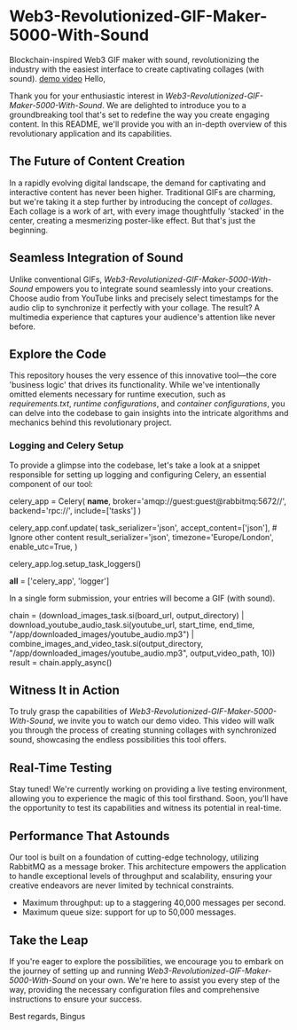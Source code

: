 # Web3-Revolutionized-GIF-Maker-5000-With-Sound

Blockchain-inspired Web3 GIF maker with sound, revolutionizing the industry with the easiest interface to create captivating collages (with sound).
[demo video](insert_video_link_here)
Hello,

Thank you for your enthusiastic interest in *Web3-Revolutionized-GIF-Maker-5000-With-Sound*. We are delighted to introduce you to a groundbreaking tool that's set to redefine the way you create engaging content. In this README, we'll provide you with an in-depth overview of this revolutionary application and its capabilities.

## The Future of Content Creation

In a rapidly evolving digital landscape, the demand for captivating and interactive content has never been higher. Traditional GIFs are charming, but we're taking it a step further by introducing the concept of *collages*. Each collage is a work of art, with every image thoughtfully 'stacked' in the center, creating a mesmerizing poster-like effect. But that's just the beginning.

## Seamless Integration of Sound

Unlike conventional GIFs, *Web3-Revolutionized-GIF-Maker-5000-With-Sound* empowers you to integrate sound seamlessly into your creations. Choose audio from YouTube links and precisely select timestamps for the audio clip to synchronize it perfectly with your collage. The result? A multimedia experience that captures your audience's attention like never before.

## Explore the Code

This repository houses the very essence of this innovative tool—the core 'business logic' that drives its functionality. While we've intentionally omitted elements necessary for runtime execution, such as *requirements.txt*, *runtime configurations*, and *container configurations*, you can delve into the codebase to gain insights into the intricate algorithms and mechanics behind this revolutionary project.

### Logging and Celery Setup

To provide a glimpse into the codebase, let's take a look at a snippet responsible for setting up logging and configuring Celery, an essential component of our tool:

celery_app = Celery(
    __name__,
    broker='amqp://guest:guest@rabbitmq:5672//',
    backend='rpc://',
    include=['tasks']
)

celery_app.conf.update(
    task_serializer='json',
    accept_content=['json'],  # Ignore other content
    result_serializer='json',
    timezone='Europe/London',
    enable_utc=True,
)

celery_app.log.setup_task_loggers()

__all__ = ['celery_app', 'logger']

In a single form submission, your entries will become a GIF (with sound).

chain = (download_images_task.si(board_url, output_directory) |
                     download_youtube_audio_task.si(youtube_url, start_time, end_time, "/app/downloaded_images/youtube_audio.mp3") |
                     combine_images_and_video_task.si(output_directory, "/app/downloaded_images/youtube_audio.mp3", output_video_path, 10))
            result = chain.apply_async()

## Witness It in Action

To truly grasp the capabilities of *Web3-Revolutionized-GIF-Maker-5000-With-Sound*, we invite you to watch our demo video. This video will walk you through the process of creating stunning collages with synchronized sound, showcasing the endless possibilities this tool offers.

## Real-Time Testing

Stay tuned! We're currently working on providing a live testing environment, allowing you to experience the magic of this tool firsthand. Soon, you'll have the opportunity to test its capabilities and witness its potential in real-time.

## Performance That Astounds

Our tool is built on a foundation of cutting-edge technology, utilizing RabbitMQ as a message broker. This architecture empowers the application to handle exceptional levels of throughput and scalability, ensuring your creative endeavors are never limited by technical constraints.

- Maximum throughput: up to a staggering 40,000 messages per second.
- Maximum queue size: support for up to 50,000 messages.

## Take the Leap

If you're eager to explore the possibilities, we encourage you to embark on the journey of setting up and running *Web3-Revolutionized-GIF-Maker-5000-With-Sound* on your own. We're here to assist you every step of the way, providing the necessary configuration files and comprehensive instructions to ensure your success.

Best regards,
Bingus
